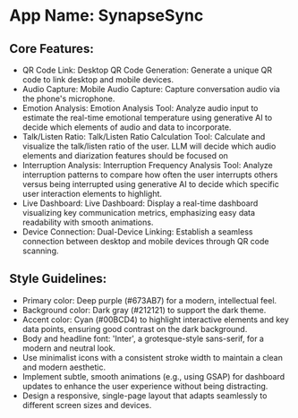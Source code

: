 # **App Name**: SynapseSync

## Core Features:

- QR Code Link: Desktop QR Code Generation: Generate a unique QR code to link desktop and mobile devices.
- Audio Capture: Mobile Audio Capture: Capture conversation audio via the phone's microphone.
- Emotion Analysis: Emotion Analysis Tool: Analyze audio input to estimate the real-time emotional temperature using generative AI to decide which elements of audio and data to incorporate. 
- Talk/Listen Ratio: Talk/Listen Ratio Calculation Tool: Calculate and visualize the talk/listen ratio of the user. LLM will decide which audio elements and diarization features should be focused on
- Interruption Analysis: Interruption Frequency Analysis Tool: Analyze interruption patterns to compare how often the user interrupts others versus being interrupted using generative AI to decide which specific user interaction elements to highlight. 
- Live Dashboard: Live Dashboard: Display a real-time dashboard visualizing key communication metrics, emphasizing easy data readability with smooth animations.
- Device Connection: Dual-Device Linking: Establish a seamless connection between desktop and mobile devices through QR code scanning.

## Style Guidelines:

- Primary color: Deep purple (#673AB7) for a modern, intellectual feel.
- Background color: Dark gray (#212121) to support the dark theme.
- Accent color: Cyan (#00BCD4) to highlight interactive elements and key data points, ensuring good contrast on the dark background.
- Body and headline font: 'Inter', a grotesque-style sans-serif, for a modern and neutral look.
- Use minimalist icons with a consistent stroke width to maintain a clean and modern aesthetic.
- Implement subtle, smooth animations (e.g., using GSAP) for dashboard updates to enhance the user experience without being distracting.
- Design a responsive, single-page layout that adapts seamlessly to different screen sizes and devices.